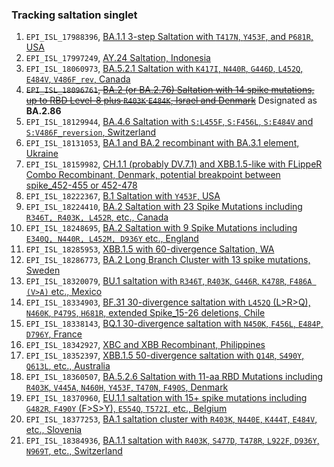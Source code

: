 ### Tracking saltation singlet

1. `EPI_ISL_17988396`, [BA.1.1 3-step Saltation with `T417N`, `Y453F`, and `P681R`, USA](https://nextstrain.org/fetch/raw.githubusercontent.com/NkRMnZr/hSC2-Tracking-Log/main/JSON/EPI_ISL_17988396_BA.1.1%2BT417N%2BY453F%2BP681R_USA.json)
2. `EPI_ISL_17997249`, [AY.24 Saltation, Indonesia](https://nextstrain.org/fetch/raw.githubusercontent.com/NkRMnZr/hSC2-Tracking-Log/main/JSON/EPI_ISL_17997249_AY.24_Saltation_Indonesia.json)
3. `EPI_ISL_18060973`, [BA.5.2.1 Saltation with `K417I`, `N440R`, `G446D`, `L452Q`, `E484V`, `V486F_rev`, Canada](https://nextstrain.org/fetch/raw.githubusercontent.com/NkRMnZr/hSC2-Tracking-Log/main/JSON/EPI_ISL_18060973%20BA.5%20Saltation%20with%20K417I,%20N440R,%20G446D,%20L452Q,%20E484V,%20V486F_rev.json?s=hCoV-19/Canada/SK-RRPL-638486/2023%7CEPI_ISL_18060973%7C2023-07-12)
4. ~~`EPI_ISL_18096761`, [BA.2 (or BA.2.76) Saltation with 14 spike mutations, up to RBD Level-8 plus `R403K` `E484K`, Israel and Denmark](https://nextstrain.org/fetch/raw.githubusercontent.com/NkRMnZr/hSC2-Tracking-Log/main/JSON/EPI_ISL_18096761%20BA.2_Level_8_Saltation_Cluster.json?label=id%3Anode_10733314)~~ Designated as **BA.2.86**
5. `EPI_ISL_18129944`, [BA.4.6 Saltation with `S:L455F`, `S:F456L`, `S:E484V` and `S:V486F_reversion`, Switzerland](https://nextstrain.org/fetch/raw.githubusercontent.com/NkRMnZr/hSC2-Tracking-Log/main/JSON/EPI_ISL_18129944%20BA.4.6%2BL455F%2BF456L_Cluster_Switzerland.json?label=id%3Anode_8183846)
6. `EPI_ISL_18131053`, [BA.1 and BA.2 recombinant with BA.3.1 element, Ukraine](https://nextstrain.org/fetch/raw.githubusercontent.com/NkRMnZr/hSC2-Tracking-Log/main/JSON/EPI_ISL_18131053%20BA.1_2_Recombinant.json?label=id%3Anode_5141547)
7. `EPI_ISL_18159982`, [CH.1.1 (probably DV.7.1) and XBB.1.5-like with FLippeR Combo Recombinant, Denmark, potential breakpoint between spike_452-455 or 452-478](https://nextstrain.org/fetch/raw.githubusercontent.com/NkRMnZr/hSC2-Tracking-Log/main/JSON/EPI_ISL_18159982%20CH.1.1%20and%20XBB.1.5-like%2BFLIP%2B478R%20Recombinant.json?label=id%3Anode_7685973)
8. `EPI_ISL_18222367`, [B.1 Saltation with `Y453F`, USA](https://nextstrain.org/fetch/raw.githubusercontent.com/NkRMnZr/hSC2-Tracking-Log/main/JSON/EPI_ISL_18222367%20B.1%20Saltation%20with%20Y453F.json?label=id:node_4087874)
9. `EPI_ISL_18224410`, [BA.2 Saltation with 23 Spike Mutations including `R346T, R403K, L452R`, etc., Canada](https://nextstrain.org/fetch/raw.githubusercontent.com/NkRMnZr/hSC2-Tracking-Log/main/JSON/EPI_ISL_18224410%20BA.2%20Saltation%20with%2023%20Spike%20Mutations.json?label=id%3Anode_7787733)
10. `EPI_ISL_18248695`, [BA.2 Saltation with 9 Spike Mutations including `E340Q, N440R, L452M, D936Y` etc., England](https://nextstrain.org/fetch/raw.githubusercontent.com/NkRMnZr/hSC2-Tracking-Log/main/JSON/EPI_ISL_18248695%20BA.2_Saltation%20with%209%20Spike%20AA%20Mutations.json?label=id%3Anode_10459399)
11. `EPI_ISL_18285953`, [XBB.1.5 with 60-divergence Saltation, WA](https://nextstrain.org/fetch/raw.githubusercontent.com/NkRMnZr/hSC2-Tracking-Log/main/JSON/EPI_ISL_18285953%20XBB.1.5%2060%20Div%20Saltation%2C%20WA.json?label=id%3Anode_7365081)
12. `EPI_ISL_18286773`, [BA.2 Long Branch Cluster with 13 spike mutations, Sweden](https://nextstrain.org/fetch/raw.githubusercontent.com/NkRMnZr/hSC2-Tracking-Log/main/JSON/EPI_ISL_18286773%20BA.2%20Long%20Branch%20with%2013%20spike%20mutations%2C%20Sweden.json?label=id%3Anode_10453679)
13. `EPI_ISL_18320079`, [BU.1 saltation with `R346T`, `R403K`, `G446R`, `K478R`, `F486A (V>A)` etc., Mexico](https://nextstrain.org/fetch/raw.githubusercontent.com/NkRMnZr/hSC2-Tracking-Log/main/JSON/EPI_ISL_18320079%2C%20BU.1%20saltation%20with%20R346T%2C%20R403K%2C%20G446R%2C%20K478R%2C%20F486A%20from%20Mexico.json?label=id:node_9881918)
14. `EPI_ISL_18334903`, [BF.31 30-divergence saltation with `L452Q` (L>R>Q), `N460K`, `P479S`, `H681R`, extended Spike_15-26 deletions, Chile](https://nextstrain.org/fetch/raw.githubusercontent.com/NkRMnZr/hSC2-Tracking-Log/main/JSON/EPI_ISL_18334903%2C%20BF.31%2030-divergence%20saltation%20with%20L452Q%2C%20N460K%2C%20P479S%2C%20H681R%2C%20Chile.json?label=id%3Anode_10951126)
15. `EPI_ISL_18338143`, [BQ.1 30-divergence saltation with `N450K`, `F456L`, `E484P`, `D796Y`, France](https://nextstrain.org/fetch/raw.githubusercontent.com/NkRMnZr/hSC2-Tracking-Log/main/JSON/EPI_ISL_18338143%2C%20BQ.1%2030-divergence%20saltation%20with%20N450K%2C%20F456L%2C%20E484P%2C%20D796Y%2C%20France.json?label=id%3Anode_5198567)
16. `EPI_ISL_18342927`, [XBC and XBB Recombinant, Philippines](https://nextstrain.org/fetch/raw.githubusercontent.com/NkRMnZr/hSC2-Tracking-Log/main/JSON/EPI_ISL_18342927%20XBC%20and%20XBB%20Recombinant%2C%20Philippines.json?label=id:node_10956037)
17. `EPI_ISL_18352397`, [XBB.1.5 50-divergence saltation with `Q14R`, `S490Y`, `Q613L`, etc., Australia](https://nextstrain.org/fetch/raw.githubusercontent.com/NkRMnZr/hSC2-Tracking-Log/main/JSON/EPI_ISL_18352397%2C%20XBB.1.5%2050-divergence%20saltation%20with%20Q14R%2C%20S490Y%2C%20Q613L%2C%20Australia.json?label=id%3Anode_4304540)
18. `EPI_ISL_18360507`, [BA.5.2.6 Saltation with 11-aa RBD Mutations including `R403K`, `V445A`, `N460H`, `Y453F`, `T470N`, `F490S`, Denmark](https://nextstrain.org/fetch/raw.githubusercontent.com/NkRMnZr/hSC2-Tracking-Log/main/JSON/EPI_ISL_18360507%20BA.5.2.6%20Saltation%20with%2011-aa%20RBD%20Mutations%20including%20R403K%2C%20V445A%2C%20N460H%2C%20Y453F%2C%20T470N%2C%20F490S%2C%20Denmark.json?label=id:node_6206616)
19. `EPI_ISL_18370960`, [EU.1.1 saltation with 15+ spike mutations including `G482R`, `F490Y` (F>S>Y), `E554Q`, `T572I`, etc., Belgium](https://nextstrain.org/fetch/raw.githubusercontent.com/NkRMnZr/hSC2-Tracking-Log/main/JSON/EPI_ISL_18370960%20EU.1.1%20saltation%20with%2015%2B%20spike%20mutations%2C%20Belgium.json?label=id:node_3789998)
20. `EPI_ISL_18377253`, [BA.1 saltation cluster with `R403K`, `N440E`, `K444T`, `E484V`, etc., Slovenia](https://nextstrain.org/fetch/raw.githubusercontent.com/NkRMnZr/hSC2-Tracking-Log/main/JSON/EPI_ISL_18377253%2C%20BA.1%20saltation%20cluster%20with%208%2B%20spike%20mutations%2C%20Slovenia.json?label=id:node_1645524)
21. `EPI_ISL_18384936`, [BA.1.1 saltation with `R403K`, `S477D`, `T478R`, `L922F`, `D936Y`, `N969T`, etc., Switzerland](https://nextstrain.org/fetch/raw.githubusercontent.com/NkRMnZr/hSC2-Tracking-Log/main/JSON/EPI_ISL_18384936%20BA.1.1%20saltation%20with%2017%20spike%20mutations%2C%20Switzerland.json?label=id:node_2254092)

